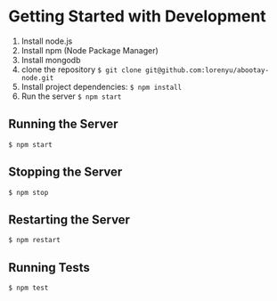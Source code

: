 Getting Started with Development
================================

1. Install node.js
2. Install npm (Node Package Manager)
3. Install mongodb
4. clone the repository
   ```$ git clone git@github.com:lorenyu/abootay-node.git```
5. Install project dependencies:
   ```$ npm install```
6. Run the server
   ```$ npm start```

Running the Server
------------------
```$ npm start```

Stopping the Server
-------------------
```$ npm stop```

Restarting the Server
---------------------
```$ npm restart```

Running Tests
-------------
```$ npm test```
